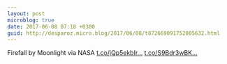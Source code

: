 ```yaml
---
layout: post
microblog: true
date: 2017-06-08 07:18 +0300
guid: http://desparoz.micro.blog/2017/06/08/t872669091752005632.html
---
```

Firefall by Moonlight via NASA [t.co/jQp5ekbIr...](https://t.co/jQp5ekbIrz) [t.co/S9Bdr3wBK...](https://t.co/S9Bdr3wBKw)
